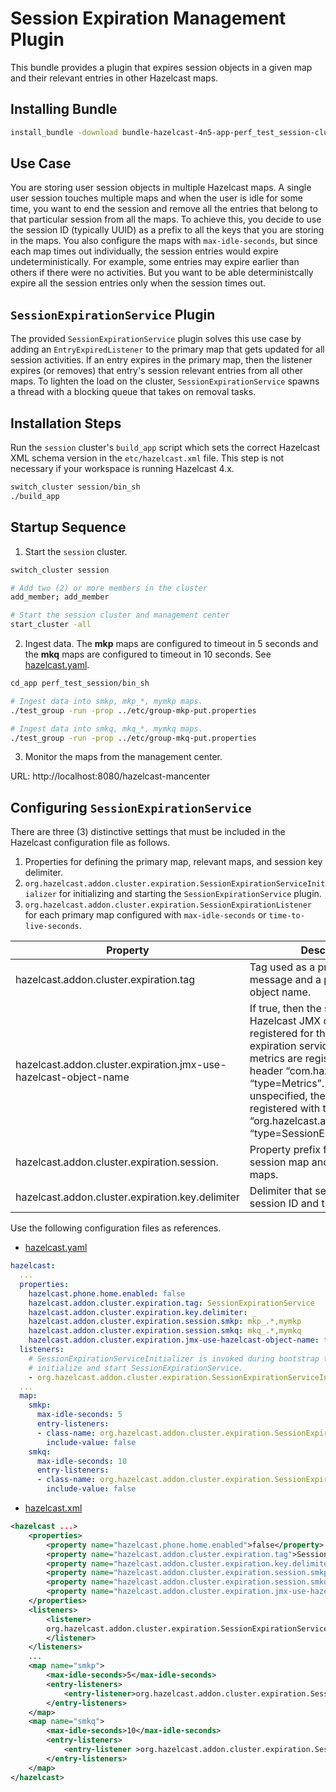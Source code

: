 # Session Expiration Management Plugin

This bundle provides a plugin that expires session objects in a given map and their relevant entries in other Hazelcast maps.

## Installing Bundle

```bash
install_bundle -download bundle-hazelcast-4n5-app-perf_test_session-cluster-session
```

## Use Case

You are storing user session objects in multiple Hazelcast maps. A single user session touches multiple maps and when the user is idle for some time, you want to end the session and remove all the entries that belong to that particular session from all the maps. To achieve this, you decide to use the session ID (typically UUID) as a prefix to all the keys that you are storing in the maps. You also configure the maps with `max-idle-seconds`, but since each map times out individually, the session entries would expire undeterministically. For example, some entries may expire earlier than others if there were no activities. But you want to be able deterministcally expire all the session entries only when the session times out.


## `SessionExpirationService` Plugin

The provided `SessionExpirationService` plugin solves this use case by adding an `EntryExpiredListener` to the primary map that gets updated for all session activities. If an entry expires in the primary map, then the listener expires (or removes) that entry's session relevant entries from all other maps. To lighten the load on the cluster, `SessionExpirationService` spawns a thread with a blocking queue that takes on removal tasks.

## Installation Steps

Run the `session` cluster's `build_app` script which sets the correct Hazelcast XML schema version in the `etc/hazelcast.xml` file. This step is not necessary if your workspace is running Hazelcast 4.x.

```bash
switch_cluster session/bin_sh
./build_app
```

## Startup Sequence

1. Start the `session` cluster.

```bash
switch_cluster session

# Add two (2) or more members in the cluster
add_member; add_member

# Start the session cluster and management center
start_cluster -all
```

2. Ingest data. The **mkp** maps are configured to timeout in 5 seconds and the **mkq** maps are configured to timeout in 10 seconds. See [hazelcast.yaml](clusters/session/etc/hazelcast.yaml).

```bash
cd_app perf_test_session/bin_sh

# Ingest data into smkp, mkp_*, mymkp maps.
./test_group -run -prop ../etc/group-mkp-put.properties

# Ingest data into smkq, mkq_*, mymkq maps.
./test_group -run -prop ../etc/group-mkq-put.properties
```

3. Monitor the maps from the management center.

URL: http://localhost:8080/hazelcast-mancenter

## Configuring `SessionExpirationService`

There are three (3) distinctive settings that must be included in the Hazelcast configuration file as follows.

1. Properties for defining the primary map, relevant maps, and session key delimiter.
2. `org.hazelcast.addon.cluster.expiration.SessionExpirationServiceInitializer` for initializing and starting the `SessionExpirationService` plugin.
3. `org.hazelcast.addon.cluster.expiration.SessionExpirationListener` for each primary map configured with `max-idle-seconds` or `time-to-live-seconds`.

| Property | Description | Default |
| -------- | ----------- | ------- |
| hazelcast.addon.cluster.expiration.tag | Tag used as a prefix to each log message and a part of JMX object name. | SessionExpirationService |
| hazelcast.addon.cluster.expiration.jmx-use-hazelcast-object-name | If true, then the standard Hazelcast JMX object name is registered for the session expiration service. Hazelcast metrics are registered with the header “com.hazelcast” and “type=Metrics”. If false or unspecified, then object name is registered with the header “org.hazelcast.addon” and “type=SessionExpirationService”. | false |
| hazelcast.addon.cluster.expiration.session. | Property prefix for specifying a session map and the relevant maps. | N/A |
| hazelcast.addon.cluster.expiration.key.delimiter | Delimiter that separates the session ID and the remainder. | _ (underscore) |

Use the following configuration files as references.

- [hazelcast.yaml](clusters/session/etc/hazelcast.yaml)

```yaml
hazelcast:
  ...
  properties:
    hazelcast.phone.home.enabled: false
    hazelcast.addon.cluster.expiration.tag: SessionExpirationService
    hazelcast.addon.cluster.expiration.key.delimiter: _
    hazelcast.addon.cluster.expiration.session.smkp: mkp_.*,mymkp
    hazelcast.addon.cluster.expiration.session.smkq: mkq_.*,mymkq
    hazelcast.addon.cluster.expiration.jmx-use-hazelcast-object-name: true
  listeners:
    # SessionExpirationServiceInitializer is invoked during bootstrap to
    # initialize and start SessionExpirationService.
    - org.hazelcast.addon.cluster.expiration.SessionExpirationServiceInitializer
  ...
  map:
    smkp:
      max-idle-seconds: 5
      entry-listeners:
      - class-name: org.hazelcast.addon.cluster.expiration.SessionExpirationListener
        include-value: false
    smkq:
      max-idle-seconds: 10
      entry-listeners:
      - class-name: org.hazelcast.addon.cluster.expiration.SessionExpirationListener
        include-value: false
```

- [hazelcast.xml](clusters/session/etc/hazelcast.xml)

```xml
<hazelcast ...>
	<properties>
		<property name="hazelcast.phone.home.enabled">false</property>
		<property name="hazelcast.addon.cluster.expiration.tag">SessionExpirationService</property>
		<property name="hazelcast.addon.cluster.expiration.key.delimiter">_</property>
		<property name="hazelcast.addon.cluster.expiration.session.smkp">mkp_.*,mymkp</property>
		<property name="hazelcast.addon.cluster.expiration.session.smkq">mkq_.*,mymkq</property>
		<property name="hazelcast.addon.cluster.expiration.jmx-use-hazelcast-object-name">true</property>
	</properties>   
    <listeners>
        <listener>
		org.hazelcast.addon.cluster.expiration.SessionExpirationServiceInitializer
		</listener>
    </listeners>
    ...
    <map name="smkp">
		<max-idle-seconds>5</max-idle-seconds>
		<entry-listeners>
			<entry-listener>org.hazelcast.addon.cluster.expiration.SessionExpirationListener</entry-listener>
		</entry-listeners>
	</map>
	<map name="smkq">
		<max-idle-seconds>10</max-idle-seconds>
		<entry-listeners>
			<entry-listener >org.hazelcast.addon.cluster.expiration.SessionExpirationListener</entry-listener>
		</entry-listeners>
	</map>
</hazelcast>
```
